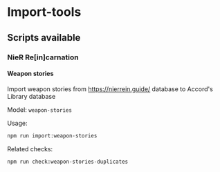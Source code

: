 # Import-tools

## Scripts available

### NieR Re[in]carnation

#### Weapon stories

Import weapon stories from https://nierrein.guide/ database to Accord's Library database


Model: `weapon-stories`

Usage:

```sh
npm run import:weapon-stories
```

Related checks:

```sh
npm run check:weapon-stories-duplicates
```